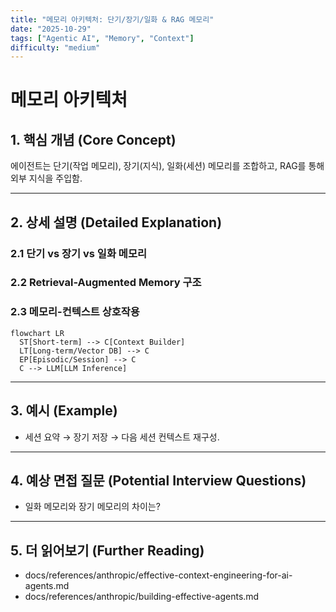 ```yaml
---
title: "메모리 아키텍처: 단기/장기/일화 & RAG 메모리"
date: "2025-10-29"
tags: ["Agentic AI", "Memory", "Context"]
difficulty: "medium"
---
```


# 메모리 아키텍처

## 1. 핵심 개념 (Core Concept)

에이전트는 단기(작업 메모리), 장기(지식), 일화(세션) 메모리를 조합하고, RAG를 통해 외부 지식을 주입함.

---

## 2. 상세 설명 (Detailed Explanation)

### 2.1 단기 vs 장기 vs 일화 메모리
### 2.2 Retrieval-Augmented Memory 구조
### 2.3 메모리-컨텍스트 상호작용

```mermaid
flowchart LR
  ST[Short-term] --> C[Context Builder]
  LT[Long-term/Vector DB] --> C
  EP[Episodic/Session] --> C
  C --> LLM[LLM Inference]
```

---

## 3. 예시 (Example)

- 세션 요약 → 장기 저장 → 다음 세션 컨텍스트 재구성.

---

## 4. 예상 면접 질문 (Potential Interview Questions)

- 일화 메모리와 장기 메모리의 차이는?

---

## 5. 더 읽어보기 (Further Reading)

- docs/references/anthropic/effective-context-engineering-for-ai-agents.md
- docs/references/anthropic/building-effective-agents.md

